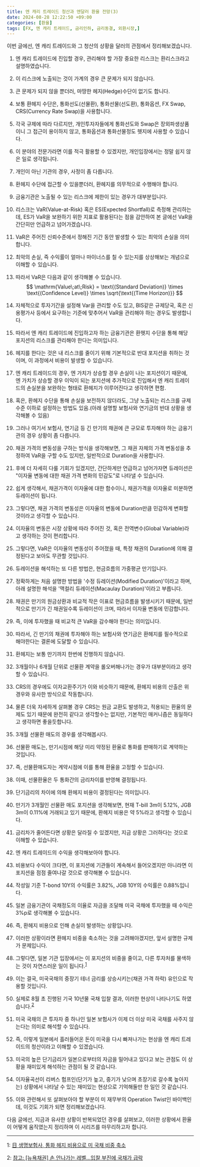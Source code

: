 ```yaml
---
title: 엔 캐리 트레이드 청산과 엔달러 환율 전망(3)
date: 2024-08-28 12:22:50 +09:00
categories: [환율]
tags: [FX, 엔 캐리 트레이드, 금리인하, 금리동결, 외환시장,]
---
```


이번 글에선, 엔 캐리 트레이드와 그 청산의 상황을 달러의 관점에서 정리해보겠습니다.

1. 엔 캐리 트레이드에 진입할 경우, 관리해야 할 가장 중요한 리스크는 환리스크라고 설명하였습니다.
2. 이 리스크에 노출되는 것이 가계의 경우 큰 문제가 되지 않습니다.
3. 큰 문제가 되지 않을 뿐더러, 마땅한 헤지(Hedge)수단이 없기도 합니다.
4. 보통 환헤지 수단은, 통화선도(선물환), 통화선물(선도환), 통화옵션, FX Swap, CRS(Currency Rate Swap)을 사용합니다.
5. 각국 규제에 따라 다르지만, 개인투자자들에게 통화선도와 Swap은 장외파생상품이니 그 접근이 용이하지 않고, 통화옵션과 통화선물정도 헷지에 사용할 수 있습니다.
6. 이 분야의 전문가라면 이를 적극 활용할 수 있겠지만, 개인입장에서는 정말 쉽지 않은 일로 생각됩니다.
7. 개인이 아닌 기관의 경우, 사정이 좀 다릅니다.
8. 환헤지 수단에 접근할 수 있을뿐더러, 환헤지를 의무적으로 수행해야 합니다.
9.  금융기관은 노출될 수 있는 리스크에 제한이 있는 경우가 대부분입니다.
10. 리스크는 VaR(Value-at-Risk) 혹은 ES(Expected Shortfall)로 측정해 관리하는데, ES가 VaR을 보완하기 위한 지표로 활용된다는 점을 감안하여 본 글에선 VaR을 간단히만 언급하고 넘어가겠습니다.
11. VaR은 주어진 신뢰수준에서 정해진 기간 동안 발생할 수 있는 최악의 손실을 의미합니다.
12. 최악의 손실, 즉 수익률이 얼마나 마이너스를 칠 수 있는지를 상상해보는 개념으로 이해할 수 있습니다.
13. 따라서 VaR은 다음과 같이 생각해볼 수 있습니다. 
$$ \mathrm{Value\;at\;Risk} = \text{(Standard Deviation)} \times \text{(Confidence Level)} \times \sqrt{\text{(Time Horizon)}} $$

14.   자체적으로 투자기간을 설정해 Var을 관리할 수도 있고, BIS같은 규제당국, 혹은 신용평가사 등에서 요구하는 기준에 맞추어서 VaR을 관리해야 하는 경우도 발생합니다.
15.  따라서 엔 캐리 트레이드에 진입하고자 하는 금융기관은 환헷지 수단을 통해 해당 포지션의 리스크를 관리해야 한다는 의미입니다.
16.  헤지를 한다는 것은 내 리스크를 줄이기 위해 기본적으로 반대 포지션을 취하는 것이며, 이 과정에서 비용이 발생할 수 있습니다.
17.  엔 캐리 트레이드의 경우, 엔 가치가 상승할 경우 손실이 나는 포지션이기 때문에, 엔 가치가 상승할 경우 이익이 되는 포지션에 추가적으로 진입해서 엔 캐리 트레이드의 손실분을 보완하는 형태로 환헤지가 이루어진다고 생각하면 편함.
18.  혹은, 환헤지 수단을 통해 손실을 보전하지 않더라도, 그냥 노출되는 리스크를 규제수준 이하로 설정하는 방법도 있음.(아래 설명할 보험사와 연기금의 반대 상황을 생각해볼 수 있음)
19.  그러나 여기서 보험사, 연기금 등 긴 만기의 채권에 큰 규모로 투자해야 하는 금융기관의 경우 상황이 좀 다릅니다.
20.  채권 가격의 변동성을 구하는 방식을 생각해보면, 그 채권 자체의 가격 변동성을 추정하여 VaR을 구할 수도 있지만, 일반적으로 Duration을 사용합니다.
21.  후에 더 자세히 다룰 기회가 있겠지만, 간단하게만 언급하고 넘어가자면 듀레이션은 "이자율 변동에 대한 채권 가격 변화의 민감도"로 나타낼 수 있습니다.
22.  쉽게 생각해서, 채권가격이 이자율에 대한 함수이니, 채권가격을 이자율로 미분하면 듀레이션이 됩니다.
23. 그렇다면, 채권 가격의 변동성은 이자율의 변동에 Duration만큼 민감하게 변화할 것이라고 생각할 수 있습니다.
24. 이자율의 변동은 시장 상황에 따라 주어진 것, 혹은 전역변수(Global Variable)라고 생각하는 것이 편리합니다.
25. 그렇다면, VaR은 이자율의 변동성이 주어졌을 때, 특정 채권의 Duration에 의해 결정된다고 보아도 무관할 것입니다.
26. 듀레이션을 해석하는 또 다른 방법은, 현금흐름의 가중평균 만기입니다.
27. 정확하게는 처음 설명한 방법을 '수정 듀레이션(Modified Duration)'이라고 하며, 아래 설명한 해석을 '맥컬리 듀레이션(Macaulay Duration)'이라고 부릅니다.
28. 채권은 만기의 원금상환과 비교적 작은 이표로 현금흐름을 발생시키기 때문에, 일반적으로 만기가 긴 채권일수록 듀레이션이 크며, 따라서 이자율 변동에 민감합니다.
29. 즉, 이에 투자했을 때 비교적 큰 VaR을 감수해야 한다는 의미입니다.
30. 따라서, 긴 만기의 채권에 투자해야 하는 보험사와 연기금은 환헤지를 필수적으로 해야한다는 결론에 도달할 수 있습니다.
31. 환헤지는 보통 만기까지 한번에 진행하지 않습니다.
32. 3개월이나 6개월 단위로 선물환 계약을 롤오버해나가는 경우가 대부분이라고 생각할 수 있습니다.
33. CRS의 경우에도 이자교환주기가 이와 비슷하기 때문에, 환헤지 비용의 산출은 위 경우와 유사한 방식으로 작동합니다.
34. 물론 더욱 자세하게 살펴볼 경우 CRS는 원금 교환도 발생하고, 적용되는 환율의 문제도 있기 때문에 완전히 같다고 생각할수는 없지만, 기본적인 매커니즘은 동일하다고 생각하면 좋을듯합니다.
35. 3개월 선물환 매도의 경우를 생각해봅시다.
36. 선물환 매도는, 만기시점에 해당 미리 약정된 환율로 통화를 판매하기로 계약하는 것입니다.
37. 즉, 선물환매도자는 계약시점에 이를 통해 환율을 고정할 수 있습니다.
38. 이때, 선물환율은 두 통화간의 금리차이를 반영해 결정됩니다.
39. 단기금리의 차이에 의해 환헤지 비용이 결정된다는 의미입니다.
40. 만기가 3개월인 선물환 매도 포지션을 생각해보면, 현재 T-bill 3m이 5.12%, JGB 3m이 0.11%에 거래되고 있기 때문에, 환헤지 비용은 약 5%라고 생각할 수 있습니다.
41. 금리차가 줄어든다면 상황은 달라질 수 있겠지만, 지금 상황은 그러하다는 것으로 이해할 수 있습니다.
42. 엔 캐리 트레이드의 수익을 생각해보아야 합니다.
43. 비용보다 수익이 크다면, 이 포지션에 기관들이 계속해서 들어오겠지만 아니라면 이 포지션을 점점 줄여나갈 것으로 생각해볼 수 있습니다.
44. 작성일 기준 T-bond 10Y의 수익률은 3.82%, JGB 10Y의 수익률은 0.88%입니다.
45. 일본 금융기관이 국채정도의 이율로 자금을 조달해 미국 국채에 투자했을 때 수익은 3%p로 생각해볼 수 있습니다.
46. 즉, 환헤지 비용으로 인해 손실이 발생하는 상황입니다.
47. 이러한 상황이라면 환헤지 비중을 축소하는 것을 고려해야겠지만, 앞서 설명한 규제가 문제입니다.
48. 그렇다면, 일본 기관 입장에서는 이 포지션의 비중을 줄이고, 다른 투자처를 물색하는 것이 자연스러운 일이 됩니다.<sup>[1](#참고1)</sup> 
49. 이는 결국, 미국국채의 중장기 테너 금리를 상승시키는(채권 가격 하락) 유인으로 작용할 것입니다.
50. 실제로 8월 초 진행된 기국 10년물 국채 입찰 결과, 이러한 현상이 나타나기도 하였습니다.<sup>[2](#참고2)</sup> 
51. 미국 국채의 큰 투자자 중 하나인 일본 보험사가 이제 더 이상 미국 국채를 사주지 않는다는 의미로 해석할 수 있습니다.
52. 즉, 이렇게 일본에서 흘러들어온 돈이 미국을 다시 빠져나가는 현상을 엔 캐리 트레이드의 청산이라고 이해할 수 있겠습니다.
53. 미국의 높은 단기금리가 일본으로부터의 자금을 밀어내고 있다고 보는 관점도 이 상황을 재미있게 해석하는 관점이 될 것 같습니다.
54. 이자율곡선이 리버스 험프인(단기가 높고, 중기가 낮으며 초장기로 갈수록 높아지는) 상황에서 나타날 수 있는 재미있는 현상으로 기억해둘만 한 일인 것 같습니다.
55. 이와 관련해서 또 살펴보아야 할 부분이 미 재무부의 Operation Twist인 바이백인데, 이것도 기회가 되면 정리해보겠습니다.


다음 글에선, 지금과 유사한 상황이 반복되었던 경우를 살펴보고, 이러한 상황에서 환율이 어떻게 움직였는지 정리하며 이 시리즈를 마무리하고자 합니다.

---

<a name=참고1>1</a>: [日 생명보험사, 통화 헤지 비용으로 미 국채 비중 축소](https://www.g-enews.com/ko-kr/news/article/news_all/202210261106417968e8b8a793f7_1/article.html)

<a name=참고2>2</a>: [참고: [뉴욕채권] 손 안나가는 레벨...입찰 부진에 국채가 급락](https://news.einfomax.co.kr/news/articleView.html?idxno=4320480)